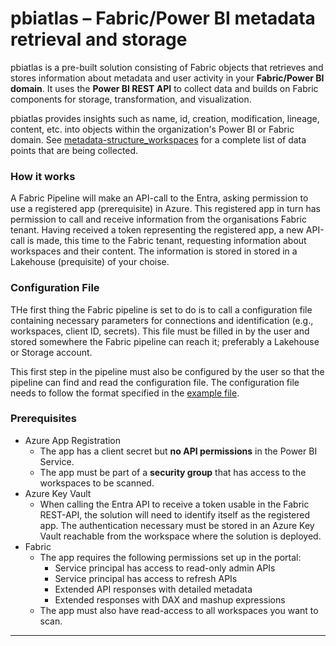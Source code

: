 # pbiatlas –  Fabric/Power BI metadata retrieval and storage
pbiatlas is a pre-built solution consisting of Fabric objects that retrieves and stores information about metadata and user activity in your **Fabric/Power BI domain**. It uses the **Power BI REST API** to collect data and builds on Fabric components for storage, transformation, and visualization.

pbiatlas provides insights such as name, id, creation, modification, lineage, content, etc. into objects within the organization's Power BI or Fabric domain. See [metadata-structure_workspaces](./metadata-structure_workspaces.txt) for a complete list of data points that are being collected.

### How it works

A Fabric Pipeline will make an API-call to the Entra, asking permission to use a registered app (prerequisite) in Azure. This registered app in turn has permission to call and receive information from the organisations Fabric tenant. Having received a token representing the registered app, a new API-call is made, this time to the Fabric tenant, requesting information about workspaces and their content. The information is stored in stored in a Lakehouse (prequisite) of your choise.

### Configuration File
THe first thing the Fabric pipeline is set to do is to call a configuration file containing necessary parameters for connections and identification (e.g., workspaces, client ID, secrets). This file must be filled in by the user and stored somewhere the Fabric pipeline can reach it; preferably a Lakehouse or Storage account.

This first step in the pipeline must also be configured by the user so that the pipeline can find and read the configuration file. The configuration file needs to follow the format specified in the [example file](/configuration-file.json).

### Prerequisites
- Azure App Registration
    - The app has a client secret but **no API permissions** in the Power BI Service.
    - The app must be part of a **security group** that has access to the workspaces to be scanned.
- Azure Key Vault
    - When calling the Entra API to receive a token usable in the Fabric REST-API, the solution will need to identify itself as the registered app. The authentication necessary must be stored in an Azure Key Vault reachable from the workspace where the solution is deployed.
- Fabric
    - The app requires the following permissions set up in the portal:
        - Service principal has access to read-only admin APIs  
        - Service principal has access to refresh APIs  
        - Extended API responses with detailed metadata  
        - Extended responses with DAX and mashup expressions
    - The app must also have read-access to all workspaces you want to scan.

---